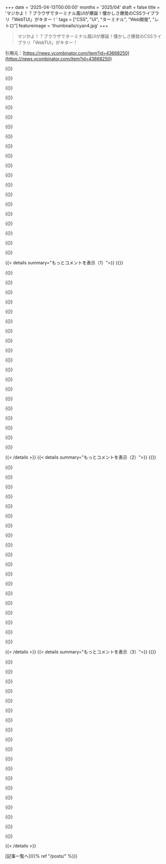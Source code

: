 +++
date = '2025-04-13T00:00:00'
months = '2025/04'
draft = false
title = 'マジかよ！？ブラウザでターミナル風UIが爆誕！懐かしさ爆発のCSSライブラリ「WebTUI」がキター！'
tags = ["CSS", "UI", "ターミナル", "Web開発", "レトロ"]
featureimage = 'thumbnails/cyan4.jpg'
+++

> マジかよ！？ブラウザでターミナル風UIが爆誕！懐かしさ爆発のCSSライブラリ「WebTUI」がキター！

引用元：[https://news.ycombinator.com/item?id=43668250](https://news.ycombinator.com/item?id=43668250)

{{<matomeQuote body="1980年代の端末にこだわるのってマジで意味不明だよね。当時の8bitパソコンより性能低いのに。レトロ趣味はいいけど、今のCLIの最高峰とか、ポータブルUIの基盤とか言うのは違うくね？<br>ドキュメントにも「pxとかemとかのCSSの単位で考えるな。文字セルで間隔とかサイズとか決めろ」って書いてあるし。<br>VT102には文字グリッドがあるけど、メインフレームと通信するためのシリアルプロトコルが必要じゃん。それを回避して、生のモードでセルを指定するって…<br>Webブラウザってめちゃくちゃ強力なレイアウトエンジン持ってるのに、なんで文字セルに戻るの？なんかおかしいっしょ。まあ、見た目とかデフォルトのカラーは好きだけどね。ちょっと変わってるけど。" userName="rollcat" createdAt="2025-04-13T06:39:41" color="">}}

{{<matomeQuote body="POS端末とかで、めっちゃ手慣れた人がキーボードだけで爆速で操作してるの見たことない？ああいうインターフェースってシンプルだけど、熟練したオペレーターにとっては一番使いやすいんだよね。" userName="sgt" createdAt="2025-04-13T14:29:24" color="#785bff">}}

{{<matomeQuote body="それって端末だからじゃなくて、マウスじゃなくてキーボードを使ってるからでしょ。GUIでもキーボード操作できるようにすれば同じことできるよ。Webブラウザなら全部できるし。テキストベースのUIのいいところは、表示がシンプルだからレイアウトが楽ってことかな。デバイスの機能の範囲内ならね。" userName="mrighele" createdAt="2025-04-13T19:40:06" color="">}}

{{<matomeQuote body="オフィスの電話も同じじゃね？使い慣れてる人は、受話、保留、転送とか、キーパッド見なくても爆速でできるじゃん。多分、物理的な「物」を操作してる感覚があるから、操作を覚えやすいんだと思う。「外線」のメニューを開くとかじゃなくて、物理ボタンがあるから。指で電話を操ってるみたいな感覚になるんだよね。POS端末も同じで、SALEとかDISCOUNTとかのボタンを連打する感じかな。" userName="graypegg" createdAt="2025-04-13T15:22:35" color="#38d3d3">}}

{{<matomeQuote body="優秀なGUIアプリには、同じことができるショートカットキーがいっぱいあるじゃん。熟練者はキーボードから手を離さないのが理想だよ。例えば、動画編集ソフトなら、イン点とアウト点を設定したり、素材をチェックしたり、タイムラインに挿入したりするのを、全部キーボードでできるし。キーボードはただの文字入力装置じゃなくて、マクロパッドなんだよ。メニューを開いてクリックするより、ボタンを押す方が絶対早い。" userName="kmeisthax" createdAt="2025-04-13T16:58:08" color="#ff5c5c">}}

{{<matomeQuote body="＞every GUI app had searchable menus<br>マックならできるよ？shift+⌘+?で「検索メニュー」が開く。" userName="geocar" createdAt="2025-04-13T17:16:20" color="">}}

{{<matomeQuote body="＞I wish every GUI app had searchable menus<br>macOSとKDE(Wayland)ならできるよ！マジ便利だよね。" userName="c-hendricks" createdAt="2025-04-13T18:02:56" color="">}}

{{<matomeQuote body="「KDEアプリ」って具体的に何？カスタムUIのゲームとかは、検索メニューないよね？" userName="ranger_danger" createdAt="2025-04-14T19:58:47" color="">}}

{{<matomeQuote body="KDEアプリとかゲームの話はしてないよ。KDEのGlobal Menuは、QT以外のツールキットで作られたアプリでも使えるし、ゲームはアプリとは見なされないことが多いでしょ。ゲームでも同じような機能があったら最高だよね。オプションで「字幕」って入力すればすぐに見つかるみたいな。" userName="c-hendricks" createdAt="2025-04-16T16:03:42" color="">}}

{{<matomeQuote body="スーパーとかレストランのグラフィカルな端末でも同じだよね。結局は、お客さんの使い方に合わせてデザインするってことじゃない？" userName="pjmlp" createdAt="2025-04-13T14:47:21" color="">}}

{{<matomeQuote body="結局、ターミナルが一番ってことだよね。最高だよ。いろいろ欠点はあるけど、ターミナルから離れられない。便利だし、自然に使えるようになるのが良いんだよね。自由度が高い言語みたいなもんだし。色々なIDEを試したけど、結局Vimに戻ってくる。習得に時間はかかったけど、他のことだって同じじゃん？ただのツールじゃなくて、言語を学んだんだよ。走ることを学んだんじゃなくて、脚の動かし方を学んだんだ。だから、歩くことも、走ることも、ジャンプも、ダンスもできる。VSCodeだと歩くくらいはできるけど、ダンスはできないんだよね。自分らしさがないっていうか。<br><br>ターミナルの良いところは、万能ツールじゃないってこと。誰にでも合う製品なんてないんだから。自分だけの環境を作れるってのが良い。みんなのdotfilesが、その人自身を表してる。コンピューターが偉大になったのはチップのおかげじゃなくて、ソフトウェアを書けるようになったから。スマホが普及したのは画面が大きいからじゃなくて、アプリがあるから。作れるから。スマホは自分だけのものだし、他のスマホとは違う。<br><br>でも、自分らしくいられるブラウザがないんだよね。Webの世界で自由に動き回れない。スマホやコンピューターが、自分を反映するものじゃなくて、ただの物になっちゃってるのが怖い。" userName="godelski" createdAt="2025-04-13T08:08:18" color="#785bff">}}

{{<matomeQuote body="＞みんながみんな、あんたみたいにGUI中心の仕事してるわけじゃないんだから。<br><br>こっちのセリフだっつーの。<br><br>どっちにも良いところと悪いところがあって、それぞれ用途が違うんだよ。どっちが上とか決めつけるのが間違い。<br><br>TUIがGUIより優れてる場合もあれば、GUIがTUIより優れてる場合もある。状況によるってこと。" userName="tomxor" createdAt="2025-04-13T14:11:42" color="">}}

{{<matomeQuote body="＞TUIがGUIより優れてる場合もあれば、GUIがTUIより優れてる場合もある。<br><br>TUIはGUIがトレンチコート着てるようなもんじゃん。TUIプログラムだって、入力イベント処理したり、ウィジェット描画したり、状態管理したりしなきゃいけないんだから。GUIと同じことやってるんだよ。TUIにできないのは、システムクリップボードとか、画像表示とか、基本的なことだよ。それやるには別の手段使わなきゃいけないし、そうしたらTUIの唯一の利点であるSSHも台無しじゃん。" userName="rollcat" createdAt="2025-04-13T15:20:49" color="">}}

{{<matomeQuote body="俺のターミナルは画像も表示できるし、クリップボードも使えるぜ。最近のターミナルは大体できるよ。画像は制限あるかもしれないけど、もう90年代じゃないんだし。リモートマシンにログインして、ターミナルで画像見るのは普通だよ。" userName="godelski" createdAt="2025-04-13T18:27:16" color="#45d325">}}

{{<matomeQuote body="＞色々なIDEを試したけど、結局Vimに戻ってくる。<br><br>VimもEmacsもGUIあるじゃん。Emacsユーザーとしては、GUIの方が優れてると思う。例えば、Cmd-Sを保存に割り当てられるし。それで十分。<br><br>＞言語を学んだ…<br><br>シリアル回線とかANSIエスケープコードとかtermcapのこと？　方言だらけのピジン言語みたいなもんじゃない？　cursesとかtermbox使わずに、移植性のあるTUIアプリケーションをゼロから書いてみてよ。<br><br>＞キーボードでTUIアプリケーションを操作する方法？<br><br>終わらせ方すら覚えなきゃいけないのが現実。viならEsc-q!-Enter、EmacsならC-x C-c、screenならC-a C-\, tmuxならC-a C-d。qとかF10とかC-dで終わることもあるけど、運試しだよ。これは終わらせ方だけの話で、ほんの始まりにすぎない。<br><br>macOSならCmd-Q、WindowsならAlt-F4。イノベーションは安定した基盤の上に成り立つものであって、足元を崩すものではない。<br><br>＞万能ツールじゃない。誰にでも合う製品なんてない…みんなのdotfilesが、その人自身を表してる。<br><br>TUIじゃないアプリだってカスタマイズできるじゃん。Hammerspoonスクリプトとか、macOSのカスタムキーバインドとか、.xsessionとか、色々あるし。TUIアプリだけじゃないんだよ。<br><br>コマンドラインのこと？ターミナルエミュレーターより良いREPLを作れると思う。Emacsは良いPoCだし、Swift Playgroundsも見てみて。Ctrl-Cでコピー、Ctrl-Vでペーストみたいな、汎用的なターミナルじゃないREPLを作れるかもしれない。<br><br>別に否定してるわけじゃないよ。ただ、みんなが熱狂してる理由がわからないだけ。便利なツールなのは認めるけど、もっと良いものがあるはず。" userName="rollcat" createdAt="2025-04-13T08:58:08" color="">}}

{{<matomeQuote body="＞macOSならCmd-Q、WindowsならAlt-F4。イノベーションは安定した基盤の上に成り立つものであって、足元を崩すものではない。<br><br>それってそれぞれのシステムのウィンドウマネージャーの機能じゃん。i3ならOption-Shift-qでウィンドウを強制終了できるけど、それは最終手段であって、テキストエディターを閉じる方法じゃないでしょ。" userName="sva_" createdAt="2025-04-13T19:43:49" color="">}}

{{<matomeQuote body="＞終わらせ方すら覚えなきゃいけないのが現実<br><br>それが何か問題でも？Photoshopの使い方だって、誰かに教えてもらったり、本を読んだりしなきゃ覚えられないでしょ。Emacsには何度も読むように促される優秀なチュートリアルがあるし。コンピューターを触ったことのない人に、コンピューターの操作が直感的でわかりやすいなんてことは絶対にない。<br><br>すでに”知ってる”からって、使いにくいものを使い続けるのはやめるべき。GUIの方が良いと思うなら、それはそれで良いけど、それが理由にはならない。<br><br>＞cursesとかtermbox使わずに、移植性のあるTUIアプリケーションをゼロから書いてみてよ<br><br>libX11とかlibxcb使わずに、移植性のあるX11アプリケーションをゼロから書いてみてよ。<br><br>user32.dll使わずに、移植性のあるWin32アプリケーションをゼロから書いてみてよ。<br><br>どれも楽しくないけど、TUIアプリケーションの方がコード量は少ないし、比較にならないくらい。<br><br>＞Emacsユーザーとしては、GUIの方が優れてると思う。例えば、Cmd-Sを保存に割り当てられるし。それで十分。<br><br>MacのTerminalは色々問題があるけど、iTermとかkittyならEmacsにシーケンスをデコードさせれば同じことができる。<br><br>こっちの方が、trampでリモートサーバーにトンネルするよりずっと快適。<br><br>＞Ctrl-Cでコピー、Ctrl-Vでペーストみたいな、汎用的なターミナルじゃないREPLを作れるかもしれない<br><br>今でもできるけど(上記参照)、^Cはキャンセル/中断/コンパイル、^Vは可視化の方が良い。コピー＆ペーストは自分のworkflowに合わないから避けてる。<br><br>＞カスタマイズできる…理解できない…<br><br>ホットキーなんていらない、自動化が欲しい。<br><br>ターミナルでは、autoexpectを使って普通のアプリケーション(例えばEmacs)を実行する。その結果のスクリプトを編集して実行すると、便利な新しいアプリケーションになる。それを、自作のスクリプトをループで実行するアプリケーションに追加する。<br><br>GUIアプリケーション(Chrome)を実行して、vncsnapshotで画像をダンプして、kittyの画像プロトコルで出力する。次に、perlスクリプトでキーボードとマウスの情報をVNC経由でQEMUに転送する。autoexpectには十分だけど、一つのアプリケーションに手間がかかりすぎる。<br><br>そして、人がお金を払うような作業をコンピューターに任せて、自分はビーチに行く。" userName="geocar" createdAt="2025-04-14T06:17:13" color="#ff33a1">}}

{{<matomeQuote body="＞Photoshopの使い方<br><br>Photoshopを”学ぶ”ことじゃなくて、Photoshopを”終わらせる”ことについて話してるんだよ。Macの閉じるボタンはウィンドウの左上に1984年からずっとある。DockアイコンはNeXTStepで初めて登場して、OS Xが2000年頃にそれを引き継いだ。他にも色々ある。<br><br>＞移植性のあるアプリケーションをゼロから<br><br>そういうことじゃないんだよ。ターミナルエミュレーターがウィンドウを作って、そこにピクセルを置く。TUIアプリケーションは、シリアル回線を使って、あたかも別のマシンで動いているかのようにエミュレーターと通信する。アプリケーションに直接ピクセルをペイントさせれば良いんじゃない？<br><br>＞MacのTerminalは色々問題があるけど、iTermとかkittyならEmacsにシーケンスをデコードさせれば同じことができる。<br><br>これらの拡張機能は移植性がなくて、それぞれのTUIアプリケーションで個別の統合が必要になる。例えば、kkpは800行のLispコード。それに、termcapは悪夢だよ。sshと入力した途端に牙をむいてくる。<br><br>＞コピー＆ペーストは自分のworkflowに合わない…ビーチに行く。<br><br>すごい努力と根気だね。尊敬するよ。でも正直に言うと、それはニッチな専門分野だよ。だからお金がもらえるんだ。私が言いたいのは、アプリケーションがテキストをコピー＆ペーストしたり、Dockにアイコンを表示したり、一貫したキーボードショートカットを持ったりすること。設定なしで、最初から一貫して、シリアル回線を騙すようなズルなしに。" userName="rollcat" createdAt="2025-04-14T07:29:02" color="">}}

{{<matomeQuote body="＞でも正直に言うと、それはニッチな専門分野だよ。だからお金がもらえるんだ<br><br>勝手なこと言うなよ。あんたは俺が何してるか知らないだろ。<br><br>コンピューターを使う理由は2つしかない。暇つぶしになるか、金儲けになるかだ。<br><br>＞アプリケーションに直接ピクセルをペイントさせれば良いんじゃない？<br><br>下手くそだからってのもあるし、他のアプリケーションがピクセルを読み取るのが難しくなるから。<br><br>クリップボードがどうやって動くか考えてみろ。アプリケーションが表示装置にテキストを表示するように指示しただけで、クリップボードはそこに何が表示されているのか改めて問い合わせて、応答を待って、別のプログラムにそれを伝える必要がある。ターミナルは最初から知ってるから早いんだよ。<br><br>＞Photoshopを学ぶことじゃなくて、Photoshopを終わらせること<br><br>あんただってそれを何らかの方法で学んだんだろ。他のことも学べるって。<br><br>＞これらの拡張機能は移植性がない<br><br>だから何？俺が使う全てのターミナル、これから作られる全てのターミナルに移植できるし、あんたが望むなら、あんたのターミナルにも移植できる。MacはMac以外には移植できないけど。" userName="geocar" createdAt="2025-04-14T12:37:49" color="">}}

{{<matomeQuote body="＞一部には出来が悪いからってのもあるし、他のアプリがピクセルを読み取るのが難しいってのもあるよね。<br>ブラウザとかスプレッドシート、チャットアプリでテキスト選択するのは全然問題ないじゃん。<br>＞アプリはただそこにテキストを表示するように指示しただけだけど、クリップボードはテキストの内容を聞き直して、応答を待って、他のプログラムに知らせる必要があるんだ。ターミナルは全部知ってるから早いんだよ。<br>じゃあターミナルエミュレータはどうやって画面にテキストを表示してるの？画面はピクセルでできてるのに。<br>＞それを学んだんだから、他のことも学べるでしょ。<br>話が全然通じてないみたいだけど、新しいことを理解するのに時間がかかるのが好きなんだね。別にいいけど。" userName="rollcat" createdAt="2025-04-15T08:33:15" color="">}}

{{< details summary="もっとコメントを表示（1）">}}
{{<matomeQuote body="＞話が全然通じてないみたいだね。<br><br>コミュニケーションがうまくいかないのは、正直言って、仕組みを理解してないからだよ。勝手にこうだろうって思ってるだけでしょ？自分でコード書ける？ライブラリを組み合わせるんじゃなくて、C言語でだよ？たぶん、相手の人は書けないって言うと思うよ（俺も無理！）。C言語の経験がないからじゃなくて、詳細を知ってるから。<br>＞ターミナルエミュレータはどうやって画面にテキストを表示してるの？画面はピクセルでできてるのに。<br>この一言で色々わかるよ。ピクセルってどうやって描画されるか知ってる？RGB値を設定するだけって思ってるんでしょ？じゃあ、どのピクセルにどの値を設定するか決めるの？文字はどうやって定義するの？単に文字の形をした箱を作るだけじゃないんだよ。リガチャについて調べてみて。色はどうする？フォントはどう定義する？拡大縮小はどうする？文字がドット絵みたいにならないようにするには？ターミナルのフォントサイズをめちゃくちゃ大きくしたり小さくしたりしてみて。それでも綺麗に見えるはずだよ。事前に塗りつぶす場所が決まってる画像じゃ無理だよ。わかった？" userName="godelski" createdAt="2025-04-15T18:58:46" color="">}}

{{<matomeQuote body="俺もグラフィカルエディタで:w<cr>で保存してるわ。タイプしやすいし。" userName="dullcrisp" createdAt="2025-04-13T09:28:02" color="">}}

{{<matomeQuote body="いやいや、QWERTYキーボードだと絶対無理でしょ。cmd-sはワンキーで片手でできるじゃん。shift-; w crは2つ多いし、キーボード全体を往復するじゃん。" userName="__float" createdAt="2025-04-13T15:11:37" color="">}}

{{<matomeQuote body="めっちゃわかる。できるだけターミナルにいると、コンテキストスイッチングの摩擦が減るよね。" userName="sgarland" createdAt="2025-04-13T13:39:51" color="#ff5c5c">}}

{{<matomeQuote body="テキストベースのインターフェースは、1978年の制限されたデバイスをシミュレートする以外の方法でも作れるよ。" userName="jampekka" createdAt="2025-04-13T13:56:26" color="">}}

{{<matomeQuote body="70年代のターミナル使ってるなら、そろそろ新しいの試してみたら？ghosttyとかおすすめ。全然違うから。" userName="godelski" createdAt="2025-04-13T18:28:57" color="">}}

{{<matomeQuote body="GPはTUIそのものではなく、どうやって開発するかについて話してるんだよ。<br>Webモデルは客観的に優れてる。<br>標準のCSSユニット（px、em、rem、%）で考えるのはやめて、間隔、サイズ、位置決めにCharacter Cellsを使うように考えよう。" userName="wiseowise" createdAt="2025-04-13T08:18:28" color="">}}

{{<matomeQuote body="Webモデルが優れてるってのは違うな。最近のWebブラウザは複雑すぎる。何十年もの実験、ダメな非標準、それを修正するための対策が混ざってるんだ。<https://browser.engineering>を読むか、Chromiumをビルドしてみるといいよ。ほとんどのアプリはもっとシンプルな方がいい。ターミナルエミュレータみたいに。<br>ターミナルエミュレータはWebブラウザよりずっとシンプルだけど、CPUと文字グリッドの間のシリアルラインのせいで複雑になってるんだ。モノスペースフォントが好きなら、SDLとかで描画できるし、非破壊コピー&ペーストとか、ドックアイコンも作れるよ。GUIのMVPだね。<br>lite-xl.comを試してみて。SDLの上にGUIを構築してるよ。" userName="rollcat" createdAt="2025-04-13T09:14:23" color="#ff33a1">}}

{{<matomeQuote body="なんかおかしいな。<br>データオーバータイムのハイレベルな視点は本質的にシリアルで、どうしようもないと思う。シリアルが正しい抽象化だよ。<br>でも、言いたいことはわかるよ。シリアルって一体何？毎回輪を完成させるたびに小さくなって、何が起きてるのかについての知識が向上するんだ。<br>シリアルデコーダを使って文字セルとかピクセルとかをメモリバンクに書き込んで、それをビデオエンコーダと共有すると、ソフト屋はメモリバンクに直接書き込めばいいじゃんって言うんだよ。キャラクタセルじゃなくて三角形が欲しいとか、DMAで共有バッファに書き込むとか、リングベースのメモリバッファがいつの間にかシリアルプロトコルに戻ってるとか。<br>プログラミング言語がシリアルに弱すぎるから、みんな回避しようとして、端っこでシリアルに変換してるんだと思う。<br>ターミナルUIは今でも最高だよ。知的作業をするには、これ以上のインターフェースはないね。ターミナルの写真とターミナルは違うから、混乱するのもわかる。" userName="geocar" createdAt="2025-04-13T08:27:53" color="#45d325">}}

{{<matomeQuote body="REPLってやつがあるじゃん。Xerox PARCとかOberonとかPlan 9とかInferno UIとかACMEとかにいっぱい例があるよ。" userName="pjmlp" createdAt="2025-04-13T10:17:24" color="">}}

{{<matomeQuote body="言いたいことがよくわかんないなー。REPLってLispシステムが使うやつでしょ？OberonとかAcmeのコマンド入力はREPLとは違う気がする。スクリプトできないし。Emacsこそ最強のターミナルだと思うけどね。REPLもあるし、スクリプトも書けるし。" userName="geocar" createdAt="2025-04-13T15:03:40" color="">}}

{{<matomeQuote body="それって昔の超シンプルなREPLでしょ？EmacsとJupiter notebookが合体したOSみたいなのを想像してほしいんだよね。" userName="pjmlp" createdAt="2025-04-13T16:37:36" color="">}}

{{<matomeQuote body="＞EmacsとJupiter notebookが合体したOSみたいなの？<br>マジ勘弁。<br>＞昔のREPLでしょ？<br>いや、違うって。OberonとかAcme知らないなら話しても無駄だよ。そもそも何が言いたいの？" userName="geocar" createdAt="2025-04-13T17:13:11" color="">}}

{{<matomeQuote body="＞マジ勘弁<br>まあね。Emacsは昔はすごかったけど、ここ30年くらい停滞してるんだよね。(ターミナルエミュレータはもっと前からだけど)<br>REPLはもうちょいいい感じのテキスト編集機能があればいいのに。Ctrl-CとCtrl-Shift-Cの区別がつかないのがマジつらい。" userName="rollcat" createdAt="2025-04-13T22:55:13" color="">}}

{{<matomeQuote body="＞ここ30年くらい停滞<br>全部反対。<br>＞Ctrl-CとCtrl-Shift-C<br>Emacs使ってるならキーバインドくらい自分で変えれば？今のままでいいし。マニュアル読めないとかありえない。" userName="geocar" createdAt="2025-04-14T06:22:26" color="">}}

{{<matomeQuote body="しょうもない趣味プロジェクトを「美しい」って呼ぶのやめない？もう言葉の意味ないじゃん。" userName="pdntspa" createdAt="2025-04-13T07:02:35" color="#ff5733">}}

{{<matomeQuote body="「i love x」みたいな言い方が気持ち悪すぎる。" userName="big_paps" createdAt="2025-04-13T07:47:30" color="">}}

{{<matomeQuote body="話がずれちゃってるけど、音楽はマジで好きだよ。美しい音楽を聴くと感動するもん。「Slams」とか「genius」とか言葉の意味が変わってきちゃってるよね。言葉の意味が変わるのは文化の崩壊につながるから嫌だなぁ。「I love this web font」は「Don’t think, just click on this link」って意味になっちゃってる。" userName="tgv" createdAt="2025-04-13T08:05:08" color="#785bff">}}

{{<matomeQuote body="ソフトウェアを内側も外側も美しくしたいんだよね。だからターミナルとかTUIを批判してるんだ。使いやすいUIのアイデアはあるんだけど、経験もやる気もないんだよね。誰かがインスパイアされてくれると嬉しいな。" userName="rollcat" createdAt="2025-04-13T12:42:42" color="#ff5c5c">}}

{{<matomeQuote body="iOSでいくつかのブラウザで試したけど、アイコンが表示されないみたい。フォント（またはSVG？確認できる環境じゃないけど）がちゃんと配信されてるのかな？" userName="jasonjmcghee" createdAt="2025-04-13T02:11:58" color="">}}


{{< /details >}}
{{< details summary="もっとコメントを表示（2）">}}
{{<matomeQuote body="またまたどうも。ブラウザでも同じ問題が発生してるし、ローカルのnvimでもダメだ。<br>NerdFonts（と適切なターミナルエミュレータ）が必要だったんだね。AstroNvimをいじってて、yakuakeのせいで詰まってる。<br>https://www.nerdfonts.com/font-downloads から何かホットロードできないかな。https://fonts.google.com/ のどれに必要な合字やシンボルがあるのかわからない。" userName="mcint" createdAt="2025-04-13T02:21:47" color="">}}

{{<matomeQuote body="macOSのFirefoxでもアイコンが表示されないよ。Safariで試したら、Firefoxでは小さな16進数コードみたいなものが入ったただの白い四角が表示される。" userName="djaychela" createdAt="2025-04-13T07:32:14" color="">}}

{{<matomeQuote body="Firefox (Linux) でもアイコンが見えないなー。NerdFontsはインストール済みだけど、ウェブサイトで必要になるはずないよね？" userName="kombine" createdAt="2025-04-13T05:37:57" color="">}}

{{<matomeQuote body="Firefox mobileだと、検索フィールドが右に1セル分大きすぎて収まらない…。まあいいか。細かいことかもしれないけど、作者がホームページでちゃんと表示できないんじゃ、信用できないかも。<br>もし誰かがフルCコンパイラを作ったとして、それ自体をコンパイルするときにエラーが出たら、使う？!" userName="lionkor" createdAt="2025-04-13T10:20:37" color="">}}

{{<matomeQuote body="それなー。リンクを開いたら、モバイルブラウザで表示が崩れてた。なんで公開前にチェックしないんだろ？まあ、ターミナルは好きだし、コメントにあるようにキーボードから手を離したくないって気持ちはすごくわかる。" userName="wsintra2022" createdAt="2025-04-13T13:31:12" color="">}}

{{<matomeQuote body="Pythonには、rich/textual frameworkをベースにした https://github.com/Textualize/textual-web もあるよ。" userName="meta-level" createdAt="2025-04-13T05:17:14" color="#ff33a1">}}

{{<matomeQuote body="＞ This will generate another URL, which will present you with your terminal in your browser<br>＞ Don't share this with anyone you wouldn't trust<br>これはすごいね。自分のサーバーに接続するターミナル共有アプリを作ったんだ。家で試すなんて、相当エッジなことしないと。" userName="nurettin" createdAt="2025-04-13T05:32:04" color="">}}

{{<matomeQuote body="いいね。BBSとGopherにこだわっておくべきだったんだ。<br>小さな問題として、スクロールバーが表示されていて、矢印キーを使うと少しスクロールしてしまう。" userName="waldrews" createdAt="2025-04-13T03:17:50" color="">}}

{{<matomeQuote body="ああ、素晴らしい。フォントにグリフが含まれていないときの空の四角形まで真似してる…<br>これは面白いけど、やめてくれ。TUIはデザインの忌まわしいもので、実際には美しいUIをひどく真似てるだけだ。ターミナルの制約のせいでそうなってるだけで、作者がそうしたくてそうしたわけじゃない。だから、リッチUIをサポートするプラットフォームにそのデザインを持ち込むのは、webでできることを不必要に制限することになる。terminalと同じデザインにすることもできない。1995年以降に導入されたリッチマルチメディアやインタラクティビティ、web機能を使いたくないなら別だけど。それなら、テキストオンリーかGeminiサイトの方がユーザーのためになる。<br>TUIはほとんどの場合間違ってると思う。テキストエディタとかプロセスマネージャーのようなものを作るなら、居場所はある。それでもGUIの見た目を真似るべきじゃなくて、そのアプリ専用に作るべきだと思うけど。ほとんどのターミナルプログラムはTUIを使うべきじゃない。コマンドライン引数で動作を修正して、ユーザーが求めたことを実行して、終了するべきだ。そうすればプログラムは適応可能で構成可能でスクリプト可能になる。別のクライアントプログラムで実行時にインタラクティブにできるけど、GUIを真似たインターフェースを手動で操作させるのは最悪の体験だ。" userName="imiric" createdAt="2025-04-13T08:07:03" color="">}}

{{<matomeQuote body="TUIってデザイン的に最悪じゃん？GUIの美しさを全然活かせてないって思うんだよね。実家が90年代にアルゼンチンのパタゴニアでデジタル系の会社やってて、町にプログラマーが1人しかいなかったんだ。そいつにDOSのソフト作らせたら、CRUDとかレポートとか、夜中に動くジョブとか全部入ったTUIソフトができてさ。会社の人がキーボードだけでめっちゃ使いこなしてたんだよね。あんなにパワフルで使いやすいソフト、他に見たことないわ。" userName="santiagobasulto" createdAt="2025-04-13T09:15:10" color="#45d325">}}

{{<matomeQuote body="それはわかるけど、キーボードショートカットはTUIだけのものじゃないよね。GUIだって同じくらいできるし、最近のWebアプリはキーボード操作に対応してるものも多いし。俺が言いたいのは、TUIが美しいって言うのは違うんじゃないかってこと。それをWebに持ち込むのもどうかなって思う。まあ、好みの問題だけどね。" userName="imiric" createdAt="2025-04-13T09:51:58" color="">}}

{{<matomeQuote body="GUIとかWebでもキーボード操作できるけど、それを最大限に活かしてるものは見たことないな。Linear（チケット管理アプリ）くらいかな？でも、TUIみたいなスムーズさはないんだよね。マウスが使えないって制約があるからこそ、キーボード操作に特化したアプリになるんだと思うよ。" userName="santiagobasulto" createdAt="2025-04-13T10:02:53" color="">}}

{{<matomeQuote body="最近のWebアプリはキーボードショートカットに対応してるのは確かだよね。でも、npmとかReactとかのせいで重くなってるものが多いのも事実。昔のターミナルアプリみたいに、タイプしたらすぐ反応するって感じじゃないんだよね。もちろん、ちゃんと作ればいいんだけど、みんな機能以外の部分にこだわらないから、無駄なアニメーションとかで遅くなるんだよね。タブの順番がめちゃくちゃだったり、AJAXリクエストが邪魔したりとかね。" userName="trollied" createdAt="2025-04-13T14:08:29" color="#ff5733">}}

{{<matomeQuote body="理論上はそうだけど、実際はうまくいかないことが多いよね。開発者が頑張って時間かけないとダメだし、そもそもキーボードショートカットを覚える人が少ないし。もしGUIをキーボード操作メインで設計すればうまくいくかもしれないけど、そういう例ってあんまりないよね。TUIみたいな見た目にすることで、キーボードを使わせようってことなんじゃないかな。" userName="graemep" createdAt="2025-04-13T13:34:53" color="">}}

{{<matomeQuote body="俺が使ってたPOSシステムは全部キーボード操作メインのGUIだったよ。" userName="queenkjuul" createdAt="2025-04-17T13:08:51" color="">}}

{{<matomeQuote body="今は1MBのRAMしかないPC使ってるわけじゃないし、256色しか出せないVGAカードとか、20MHzのCPUとか、40MBのHDDとかじゃないじゃん。" userName="pjmlp" createdAt="2025-04-13T10:21:08" color="">}}

{{<matomeQuote body="RAMとか関係なく、キーボードで操作する方がマウスより速いって。Sabreを使いこなしてる旅行代理店と、Skyscannerでフライト予約してる人を比べてみろよ。絶対負けるから。<br>https://youtube.com/watch?v=G8n0_3t-EhI&pp=ygUPc2FicmUgY2xp..." userName="jen729w" createdAt="2025-04-13T10:56:49" color="#785bff">}}

{{<matomeQuote body="Skyscannerのボトルネックは、日付を入力する時に手を動かすことじゃなくて、フライトのオプションが表示されるまで30〜50秒待つこととか、“どれが飛行機で、どれが第三者のリセラーなのか”を見極めることだよ。IDEとかプログラミングでも同じで、0.5〜2秒短縮できることよりも、会社のアンチウイルスがchromeの実行ファイルをスキャンしたり、VPNがタイムアウトする方が問題なんだよね。それに、PhotoshopとかMayaとかUnityとかUnrealとか、キーボードショートカットを使いこなせるツールはたくさんあるじゃん。" userName="maccard" createdAt="2025-04-13T13:04:56" color="">}}

{{<matomeQuote body="GUIには何十年も前からキーボードショートカットがあるんだから、それに対応してない開発者が悪いんじゃない？Win32とかX Windows APIにもキーボード操作のためのAPIがあるし。TUIを作るよりも、自分のスキルを磨くべきだと思うよ。Skyscannerが対応してないのは、技術的な問題じゃなくて、スキルとか予算の問題でしょ。" userName="pjmlp" createdAt="2025-04-13T11:14:31" color="">}}

{{<matomeQuote body="GUIとTUIの違いはキーストロークのバッファリングだよ。sabreのエージェントはシステムが処理中でも先に入力できるけど、WebとかGUIのユーザーは画面がロードされるのを待つ必要があるんだよね。" userName="nikau" createdAt="2025-04-14T04:01:58" color="">}}


{{< /details >}}
{{< details summary="もっとコメントを表示（3）">}}
{{<matomeQuote body="キーボードのバッファサイズには限界があるし、GUIでも同じことはできるよ。結局は技術とOS APIをマスターするかどうかだね。<br>https://learn.microsoft.com/en-us/windows/win32/inputdev/key...<br>https://tronche.com/gui/x/xlib/events/keyboard-pointer/keybo..." userName="pjmlp" createdAt="2025-04-14T08:07:39" color="">}}

{{<matomeQuote body="ハードウェアキーボードのバッファじゃなくて、ttyのreadlineとかのバッファのことだよ。アプリに対するコマンドのスタックみたいなもので、前の行が処理されたら次の行がポップされるんだ。<br>GUIアプリじゃありえないし、Webフォームがリフレッシュされたり、2 tierアプリがDBの応答を待っている間に余分なキーストロークは失われるよね。" userName="nikau" createdAt="2025-04-14T09:02:01" color="#785bff">}}

{{<matomeQuote body="90年代に銀行の支店で古いシステムを使っているのを見たことあるけど、それを知ってる人はめっちゃ速かったな。" userName="graemep" createdAt="2025-04-13T13:32:33" color="">}}

{{<matomeQuote body="考えすぎだって！これは個人のブログとかポートフォリオサイト向けの可愛いデザインライブラリだと思うよ。作者がこれが最高のデザインだとは思ってないんじゃない？ aestheticにこだわってるだけで、楽しいじゃん。" userName="varun_ch" createdAt="2025-04-13T08:14:57" color="#45d325">}}

{{<matomeQuote body="確かにそうだね。Windowsとか他のOSの見た目を真似たCSSフレームワークは面白いと思うよ。「TUIの美しさ」に引っかかったけど、美は見る人の目に宿るって言うしね…  😊" userName="imiric" createdAt="2025-04-13T08:22:02" color="">}}

{{<matomeQuote body="うーん、納得できないな。TUIは好きだし、そのaestheticも好きだよ。<br>マウスで画面をクリックするよりも、キーボードで操作する方がずっと速いし、長いコマンドやフラグを全部入力して、フラグを一つ忘れてまた全部入力し直す必要もないしね。" userName="rvz" createdAt="2025-04-13T08:39:50" color="#45d325">}}

{{<matomeQuote body="フラグを忘れたら、カーソルを移動してフラグを追加すればいいんじゃない？ コマンド全体をもう一度入力する必要はないよ。" userName="pfg_" createdAt="2025-04-13T08:59:27" color="#ff5c5c">}}

{{<matomeQuote body="ターミナルでreadline/emacs bindingを使ってるなら、Meta + Bで一語戻るし、Ctrl + aでカーソルを行の先頭に移動できるよ。vi/vim keybindsを使ってるなら、もちろん同じような機能があるよ。<br>macOSでは、Optionを押しながらクリックすると、カーソルを左右に移動できるよ。<br>だから、コマンド全体をもう一度入力する必要はないんだ。個人的にはCtrl + aを押して、フラグを追加したい場所までカーソルを移動するかな。" userName="wpm" createdAt="2025-04-13T17:15:12" color="#785bff">}}

{{<matomeQuote body="TUIは複雑なタスクのためのメモリに優しいツールで、純粋なCLIやnative/Webアプリとは異なるUX（より快適で、明確で、有益で、アクセスしやすい）を持っているよ。colors, icons (nerdfonts), emojis, mouse support, widget layoutsとかがあるterminal ecosystemが発展してるのは嬉しいね。" userName="eMPee584" createdAt="2025-04-13T08:41:03" color="#785bff">}}

{{<matomeQuote body="実行がマジですごいし、アイデアも全然悪くないんだけど、笑っちゃうよね。マイクロサービスをより永続的に接続する方法を見つけたみたいなエネルギーを感じる。Ngl、こういう雰囲気がオタクなブログで流行って、最終的にはもっと広いウェブに広がる可能性もゼロじゃないと思うんだよね。少なくとも、普段から（様式化された）Markdownシンタックスを読んでる俺らみたいな人たちには嬉しいよね。" userName="bbor" createdAt="2025-04-13T03:12:15" color="">}}

{{<matomeQuote body="これマジでいいじゃん！もっと見たいな。<br> The Monospace Web: https://news.ycombinator.com/item?id=41370020 とか、コメント欄にある他の例もおすすめ。" userName="williamguerra" createdAt="2025-04-13T05:57:12" color="#ff5c5c">}}

{{<matomeQuote body="マジか、これ最高！オリジナルのテーマに忠実なのに、マウスでも使えるのがいいね。今作ってるプロジェクトで、1995年頃の自動車部品店の在庫ターミナルみたいなテーマを作ろうと思ってたんだ。TUIっぽくしたかったから、このテーマはマジで参考になる！" userName="catapart" createdAt="2025-04-13T10:34:33" color="#ff5c5c">}}

{{<matomeQuote body="これマジですごい！お疲れ様！使う時間があるかわからないけど、数分間、美的満足感を与えてくれてありがとう。" userName="nonrecursive" createdAt="2025-04-13T02:18:18" color="">}}

{{<matomeQuote body="マジかよ、これマジですげえ。TUI CSS [1] で遊んでみようと思ってたんだけど、これはヤバい。作者マジ尊敬。<br>80年代のTurbo Pascalで育ったからかもしれないけど、TUIってシンプルさと視覚的なスペースの使い方のバランスが最高なんだよね。Vulkanとかの世界じゃ忘れられちゃってるけど。<br>[1] https://github.com/vinibiavatti1/TuiCss" userName="runlaszlorun" createdAt="2025-04-13T03:16:37" color="#38d3d3">}}

{{<matomeQuote body="それが失われたのは、複数のセグメントを持つ実行可能ファイルを作ったり、nearポインタとfarポインタを駆使したり、640KBにすべてを詰め込んだり、ビデオメモリに直接書き込んだりしなくなったからだよ。Turbo Visionは最高だったし、1990年代で一番好きだったフレームワークの一つだ。" userName="pjmlp" createdAt="2025-04-13T11:25:49" color="">}}

{{<matomeQuote body="AIスタートアップのプレゼン資料を作ってて、デモ付きのイケてるウェブページが必要なんだ。ウェブ開発の経験はほとんどないんだけど、TUIっぽいインターフェースを作るのはアリかな？ターミナルの美学が好きだから、デザインを考える負担が減って、コンテンツに集中できるかなって。" userName="kombine" createdAt="2025-04-13T05:32:50" color="">}}

{{<matomeQuote body="個人的にはオススメしないな。https://mantine.dev/ (関係者じゃないけどファン) みたいな優秀なコンポーネントライブラリを使って、競合他社と似たようなサイトを作る方がいいと思う。そっちの方が、プレゼンを聞く人が期待する見た目だと思うし。プレゼン相手によっては、ターミナルをあまり使わない人もいるだろうし。" userName="mcintyre1994" createdAt="2025-04-13T06:52:40" color="">}}

{{<matomeQuote body="＞ターミナルの美学が好き<br><br>ターミナルのスーパーパワーは、見た目から来るんじゃないんだ。言語が開発された方法から来るんだよ（俺の長文コメント参照）。それが思考の負担を減らし、エレガントでシームレスな空間移動を可能にするんだ。個々のキーを覚えることじゃなくて、言語を学ぶことなんだ。それが力なんだよ。もっとこういうものが見たいけど、みんな何が作られたのかを見逃してる。" userName="godelski" createdAt="2025-04-13T05:55:17" color="#ff5c5c">}}

{{<matomeQuote body="いいね！<br>## Shameless plug<br>IBMのTN5250ターミナルみたいな古い技術をウェブに持ち込むとどうなるかを2年前に少し試してみたよ [0]。特にデータ入力のシナリオで。<br>デスクトップ向けに設計されてて、モバイル向けじゃないよ。<br>[0]: https://jiehong.gitlab.io/web_tn5250" userName="jiehong" createdAt="2025-04-13T16:09:00" color="">}}

{{<matomeQuote body="これって、Webの技術を使って、本物のターミナルエミュレーター（例えばHyperとか）そっくりなターミナルエミュレーターを簡単に作れるようにするってことだよね。つまり、一周回ってまた一周したみたいな？" userName="adhamsalama" createdAt="2025-04-13T11:00:59" color="">}}


{{< /details >}}


[記事一覧へ]({{% ref "/posts/" %}})
